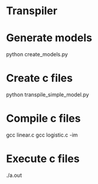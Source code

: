# Transpiler


# Generate models
python create_models.py


# Create c files
python transpile_simple_model.py


# Compile c files
gcc linear.c
gcc logistic.c -im


# Execute c files
./a.out
